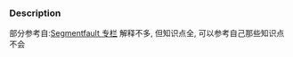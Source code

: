 ### Description
部分参考自:[Segmentfault 专栏](https://segmentfault.com/a/1190000003742481)
解释不多, 但知识点全, 可以参考自己那些知识点不会
